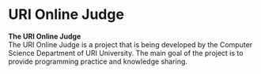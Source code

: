 # URI Online Judge
<strong>The URI Online Judge</strong> <br>
The URI Online Judge is a project that is being developed by the Computer Science Department of URI University. The main goal of the project is to provide programming practice and knowledge sharing.
